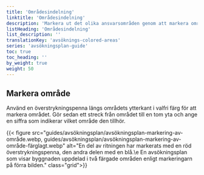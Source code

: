 ```yaml
---
title: 'Områdesindelning'
linktitle: 'Områdesindelning'
description: 'Markera ut det olika ansvarsområden genom att markera områdena med en överstrykspenna och ange en siffra för varje enskilt område.'
listHeading: 'Områdesindelning'
list_description: ''
translationKey: 'avsöknings-colored-areas'
series: 'avsökningsplan-guide'
toc: true
toc_heading: ''
by_weight: true
weight: 50
---
```


## Markera område

Använd en överstrykningspenna längs områdets ytterkant i valfri färg för att markera området. Gör sedan ett streck från området till en tom yta och ange en siffra som indikerar vilket område den tillhör. 

{{< figure src="guides/avsökningsplan/avsökningsplan-markering-av-område.webp, guides/avsökningsplan/avsökningsplan-markering-av-område-färglagt.webp" alt="En del av ritningen har markerats med en röd överstrykningspenna, den andra delen med en blå.\e En avsökningsplan som visar byggnaden uppdelad i två färgade områden enligt markeringarn på förra bilden." class="grid">}}






